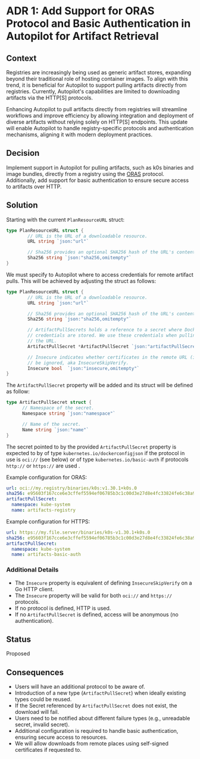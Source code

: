 # ADR 1: Add Support for ORAS Protocol and Basic Authentication in Autopilot for Artifact Retrieval

## Context

Registries are increasingly being used as generic artifact stores, expanding beyond their traditional role of hosting container images. To align with this trend, it is beneficial for Autopilot to support pulling artifacts directly from registries. Currently, Autopilot's capabilities are limited to downloading artifacts via the HTTP[S] protocols.

Enhancing Autopilot to pull artifacts directly from registries will streamline workflows and improve efficiency by allowing integration and deployment of diverse artifacts without relying solely on HTTP[S] endpoints. This update will enable Autopilot to handle registry-specific protocols and authentication mechanisms, aligning it with modern deployment practices.

## Decision

Implement support in Autopilot for pulling artifacts, such as k0s binaries and image bundles, directly from a registry using the [ORAS](https://oras.land/docs/) protocol. Additionally, add support for basic authentication to ensure secure access to artifacts over HTTP.

## Solution

Starting with the current `PlanResourceURL` struct:

```go
type PlanResourceURL struct {
        // URL is the URL of a downloadable resource.
        URL string `json:"url"`

        // Sha256 provides an optional SHA256 hash of the URL's content for verification.
        Sha256 string `json:"sha256,omitempty"`
}
```

We must specify to Autopilot where to access credentials for remote artifact pulls. This will be achieved by adjusting the struct as follows:

```go
type PlanResourceURL struct {
        // URL is the URL of a downloadable resource.
        URL string `json:"url"`

        // Sha256 provides an optional SHA256 hash of the URL's content for verification.
        Sha256 string `json:"sha256,omitempty"`

        // ArtifactPullSecrets holds a reference to a secret where Docker or Basic Auth
        // credentials are stored. We use these credentials when pulling the artifacts from
        // the URL.
        ArtifactPullSecret *ArtifactPullSecret `json:"artifactPullSecret,omitempty"`

        // Insecure indicates whether certificates in the remote URL (if using TLS) can
        // be ignored, aka InsecureSkipVerify.
        Insecure bool  `json:"insecure,omitempty"`
}
```

The `ArtifactPullSecret` property will be added and its struct will be defined as follow:

```go
type ArtifactPullSecret struct {
      // Namespace of the secret.
      Namespace string `json:"namespace"`

      // Name of the secret.
      Name string `json:"name"`
}
```

The secret pointed to by the provided `ArtifactPullSecret` property is expected to by of type `kubernetes.io/dockerconfigjson` if the protocol in use is `oci://` (see below) or of type `kubernetes.io/basic-auth` if protocols `http://` or `https://` are used .

Example configuration for ORAS:

```yaml
url: oci://my.registry/binaries/k0s:v1.30.1+k0s.0
sha256: e95603f167cce6e3cffef5594ef06785b3c1c00d3e27d8e4fc33824fe6c38a99
artifactPullSecret:
  namespace: kube-system
  name: artifacts-registry
```

Example configuration for HTTPS:

```yaml
url: https://my.file.server/binaries/k0s-v1.30.1+k0s.0
sha256: e95603f167cce6e3cffef5594ef06785b3c1c00d3e27d8e4fc33824fe6c38a99
artifactPullSecret:
  namespace: kube-system
  name: artifacts-basic-auth
```

### Additional Details

- The `Insecure` property is equivalent of defining `InsecureSkipVerify` on a Go HTTP client.
- The `Insecure` property will be valid for both `oci://` and `https://` protocols.
- If no protocol is defined, HTTP is used.
- If no `ArtifactPullSecret` is defined, access will be anonymous (no authentication).

## Status

Proposed

## Consequences

- Users will have an additional protocol to be aware of.
- Introduction of a new type (`ArtifactPullSecret`) when ideally existing types could be reused.
- If the Secret referenced by `ArtifactPullSecret` does not exist, the download will fail.
- Users need to be notified about different failure types (e.g., unreadable secret, invalid secret).
- Additional configuration is required to handle basic authentication, ensuring secure access to resources.
- We will allow downloads from remote places using self-signed certificates if requested to.
